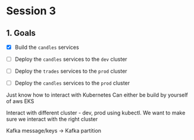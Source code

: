 # Session 3


## 1. Goals

- [x] Build the `candles` services
- [ ] Deploy the `candles` services to the `dev` cluster
- [ ] Deploy the `trades` services to the `prod` cluster
- [ ] Deploy the `candles` services to the `prod` cluster


Just know how to interact with Kubernetes
Can either be build by yourself of aws EKS


Interact with different cluster - dev, prod using kubectl. We want to make sure we interact with the right cluster


Kafka message/keys -> Kafka partition